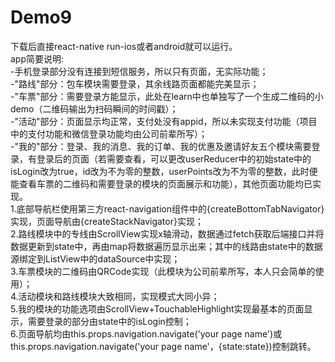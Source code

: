 # Demo9 
下载后直接react-native run-ios或者android就可以运行。  
app简要说明:  
-手机登录部分没有连接到短信服务，所以只有页面，无实际功能；  
-"路线"部分：包车模块需要登录，其余线路页面都能完美显示；  
-"车票"部分：需要登录方能显示，此处在learn中也单独写了一个生成二维码的小demo（二维码输出为扫码瞬间的时间戳）；  
-"活动"部分：页面显示均正常，支付处没有appid，所以未实现支付功能（项目中的支付功能和微信登录功能均由公司前辈所写）；  
-"我的"部分：登录、我的消息、我的订单、我的优惠及邀请好友五个模块需要登录，有登录后的页面（若需要查看，可以更改userReducer中的初始state中的isLogin改为true，id改为不为零的整数，userPoints改为不为零的整数，此时便能查看车票的二维码和需要登录的模块的页面展示和功能），其他页面功能均已实现。  
1.底部导航栏使用第三方react-navigation组件中的{createBottomTabNavigator}实现，页面导航由{createStackNavigator}实现；  
2.路线模块中的专线由ScrollView实现x轴滑动，数据通过fetch获取后端接口并将数据更新到state中，再由map将数据遍历显示出来；其中的线路由state中的数据源绑定到ListView中的dataSource中实现；  
3.车票模块的二维码由QRCode实现（此模块为公司前辈所写，本人只会简单的使用）；  
4.活动模块和路线模块大致相同，实现模式大同小异；  
5.我的模块的功能选项由ScrollView+TouchableHighlight实现最基本的页面显示，需要登录的部分由state中的isLogin控制；  
6.页面导航均由this.props.navigation.navigate('your page name')或this.props.navigation.navigate('your page name'，{state:state})控制跳转。 


